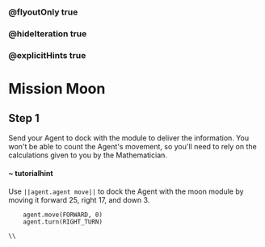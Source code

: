 ### @flyoutOnly true
### @hideIteration true
### @explicitHints true

# Mission Moon

## Step 1
Send your Agent to dock with the module to deliver the information. You won't be able to count the Agent's movement, so you'll need to rely on the calculations given to you by the Mathematician. 

#### ~ tutorialhint 
Use ``||agent.agent move||`` to dock the Agent with the moon module by moving it forward 25, right 17, and down 3.

```ghost
    agent.move(FORWARD, 0)
    agent.turn(RIGHT_TURN)
```
```template
\\
```
```package
```
